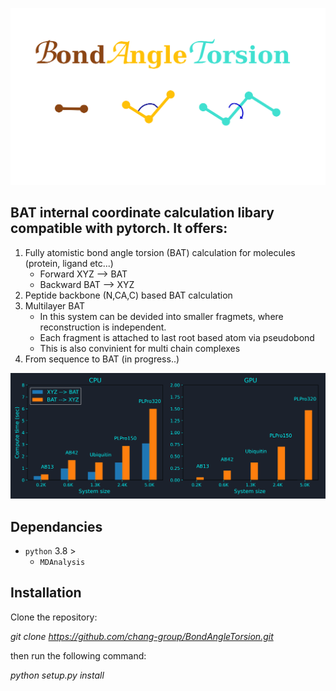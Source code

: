 
<p align="center">
  <img src="docs/figs/logo.png">
</p>

## BAT internal coordinate calculation libary compatible with pytorch. It offers:

1. Fully atomistic bond angle torsion (BAT) calculation for molecules (protein, ligand etc...)
   * Forward  XYZ --> BAT
   * Backward BAT --> XYZ
2. Peptide backbone (N,CA,C) based BAT calculation
3. Multilayer BAT
   * In this system can be devided into smaller fragmets, where reconstruction is
   independent.
   * Each fragment is attached to last root based atom via pseudobond
   * This is also convinient for multi chain complexes 
4. From sequence to BAT (in progress..)


<p align="center">
  <img src="tests/benchmark/Benchmark.png">
</p>
    

## Dependancies
- `python` 3.8 >
  - `MDAnalysis`

## Installation

Clone the repository:

*git clone https://github.com/chang-group/BondAngleTorsion.git*

then run the following command:

*python setup.py install*



